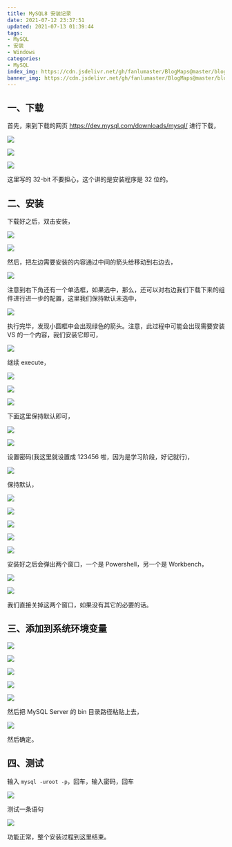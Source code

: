 ```yaml
---
title: MySQL8 安装记录
date: 2021-07-12 23:37:51
updated: 2021-07-13 01:39:44
tags:
- MySQL
- 安装
- Windows
categories:
- MySQL
index_img: https://cdn.jsdelivr.net/gh/fanlumaster/BlogMaps@master/blogs/pictures/20210713013355.png
banner_img: https://cdn.jsdelivr.net/gh/fanlumaster/BlogMaps@master/blogs/pictures/20210713013355.png
---
```


## 一、下载

首先，来到下载的网页 <https://dev.mysql.com/downloads/mysql/> 进行下载，

![](https://cdn.jsdelivr.net/gh/fanlumaster/BlogMaps@master/blogs/pictures/20210712234334.png)

![](https://cdn.jsdelivr.net/gh/fanlumaster/BlogMaps@master/blogs/pictures/20210712234412.png)

![](https://cdn.jsdelivr.net/gh/fanlumaster/BlogMaps@master/blogs/pictures/20210712234433.png)

这里写的 32-bit 不要担心，这个讲的是安装程序是 32 位的。

## 二、安装

下载好之后，双击安装，

![](https://cdn.jsdelivr.net/gh/fanlumaster/BlogMaps@master/blogs/pictures/20210712234619.png)

![](https://cdn.jsdelivr.net/gh/fanlumaster/BlogMaps@master/blogs/pictures/20210712234822.png)

然后，把左边需要安装的内容通过中间的箭头给移动到右边去，

![](https://cdn.jsdelivr.net/gh/fanlumaster/BlogMaps@master/blogs/pictures/20210712234959.png)

注意到右下角还有一个单选框，如果选中，那么，还可以对右边我们下载下来的组件进行进一步的配置，这里我们保持默认未选中，

![](https://cdn.jsdelivr.net/gh/fanlumaster/BlogMaps@master/blogs/pictures/20210712235447.png)

执行完毕，发现小圆框中会出现绿色的箭头。注意，此过程中可能会出现需要安装 VS 的一个内容，我们安装它即可，

![](https://cdn.jsdelivr.net/gh/fanlumaster/BlogMaps@master/blogs/pictures/20210712235522.png)

继续 execute，

![](https://cdn.jsdelivr.net/gh/fanlumaster/BlogMaps@master/blogs/pictures/20210712235644.png)

![](https://cdn.jsdelivr.net/gh/fanlumaster/BlogMaps@master/blogs/pictures/20210713000856.png)

![](https://cdn.jsdelivr.net/gh/fanlumaster/BlogMaps@master/blogs/pictures/20210713000913.png)

下面这里保持默认即可，

![](https://cdn.jsdelivr.net/gh/fanlumaster/BlogMaps@master/blogs/pictures/20210713000936.png)

![](https://cdn.jsdelivr.net/gh/fanlumaster/BlogMaps@master/blogs/pictures/20210713001012.png)

设置密码(我这里就设置成 123456 啦，因为是学习阶段，好记就行)，

![](https://cdn.jsdelivr.net/gh/fanlumaster/BlogMaps@master/blogs/pictures/20210713001042.png)

保持默认，

![](https://cdn.jsdelivr.net/gh/fanlumaster/BlogMaps@master/blogs/pictures/20210713001113.png)

![](https://cdn.jsdelivr.net/gh/fanlumaster/BlogMaps@master/blogs/pictures/20210713001148.png)

![](https://cdn.jsdelivr.net/gh/fanlumaster/BlogMaps@master/blogs/pictures/20210713001209.png)

![](https://cdn.jsdelivr.net/gh/fanlumaster/BlogMaps@master/blogs/pictures/20210713001223.png)

![](https://cdn.jsdelivr.net/gh/fanlumaster/BlogMaps@master/blogs/pictures/20210713001241.png)

安装好之后会弹出两个窗口，一个是 Powershell，另一个是 Workbench，

![](https://cdn.jsdelivr.net/gh/fanlumaster/BlogMaps@master/blogs/pictures/20210713001312.png)

![](https://cdn.jsdelivr.net/gh/fanlumaster/BlogMaps@master/blogs/pictures/20210713001403.png)

我们直接关掉这两个窗口，如果没有其它的必要的话。

## 三、添加到系统环境变量

![](https://cdn.jsdelivr.net/gh/fanlumaster/BlogMaps@master/blogs/pictures/20210713001713.png)

![](https://cdn.jsdelivr.net/gh/fanlumaster/BlogMaps@master/blogs/pictures/20210713001804.png)

![](https://cdn.jsdelivr.net/gh/fanlumaster/BlogMaps@master/blogs/pictures/20210713001823.png)

![](https://cdn.jsdelivr.net/gh/fanlumaster/BlogMaps@master/blogs/pictures/20210713001849.png)

![](https://cdn.jsdelivr.net/gh/fanlumaster/BlogMaps@master/blogs/pictures/20210713001907.png)

然后把 MySQL Server 的 bin 目录路径粘贴上去，

![](https://cdn.jsdelivr.net/gh/fanlumaster/BlogMaps@master/blogs/pictures/20210713001956.png)

然后确定。

## 四、测试

输入 `mysql -uroot -p`，回车，输入密码，回车

![](https://cdn.jsdelivr.net/gh/fanlumaster/BlogMaps@master/blogs/pictures/20210713002059.png)

测试一条语句

![](https://cdn.jsdelivr.net/gh/fanlumaster/BlogMaps@master/blogs/pictures/20210713002149.png)

功能正常，整个安装过程到这里结束。